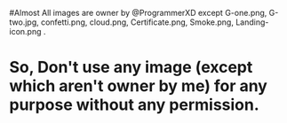 #Almost All images are owner by @ProgrammerXD except 
G-one.png, G-two.jpg, confetti.png, cloud.png, Certificate.png, Smoke.png, Landing-icon.png . 

<h1>So, Don't use any image (except which aren't owner by me) for any purpose without any permission. </h1>

